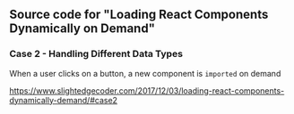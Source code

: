 ## Source code for "Loading React Components Dynamically on Demand"
### Case 2 - Handling Different Data Types
When a user clicks on a button, a new component is `imported` on demand


https://www.slightedgecoder.com/2017/12/03/loading-react-components-dynamically-demand/#case2

